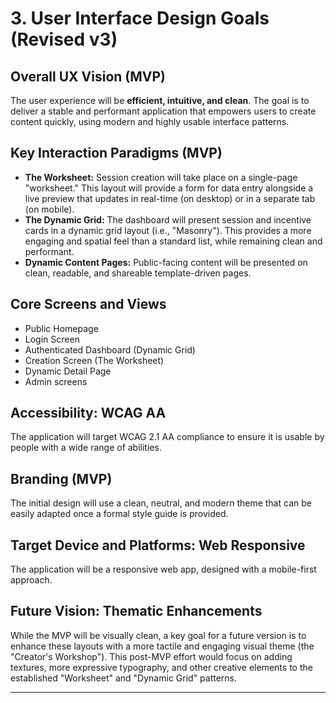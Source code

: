 # 3. User Interface Design Goals (Revised v3)

## Overall UX Vision (MVP)
The user experience will be **efficient, intuitive, and clean**. The goal is to deliver a stable and performant application that empowers users to create content quickly, using modern and highly usable interface patterns.

## Key Interaction Paradigms (MVP)
*   **The Worksheet:** Session creation will take place on a single-page "worksheet." This layout will provide a form for data entry alongside a live preview that updates in real-time (on desktop) or in a separate tab (on mobile).
*   **The Dynamic Grid:** The dashboard will present session and incentive cards in a dynamic grid layout (i.e., "Masonry"). This provides a more engaging and spatial feel than a standard list, while remaining clean and performant.
*   **Dynamic Content Pages:** Public-facing content will be presented on clean, readable, and shareable template-driven pages.

## Core Screens and Views
*   Public Homepage
*   Login Screen
*   Authenticated Dashboard (Dynamic Grid)
*   Creation Screen (The Worksheet)
*   Dynamic Detail Page
*   Admin screens

## Accessibility: WCAG AA
The application will target WCAG 2.1 AA compliance to ensure it is usable by people with a wide range of abilities.

## Branding (MVP)
The initial design will use a clean, neutral, and modern theme that can be easily adapted once a formal style guide is provided.

## Target Device and Platforms: Web Responsive
The application will be a responsive web app, designed with a mobile-first approach.

## Future Vision: Thematic Enhancements
While the MVP will be visually clean, a key goal for a future version is to enhance these layouts with a more tactile and engaging visual theme (the "Creator's Workshop"). This post-MVP effort would focus on adding textures, more expressive typography, and other creative elements to the established "Worksheet" and "Dynamic Grid" patterns.

---